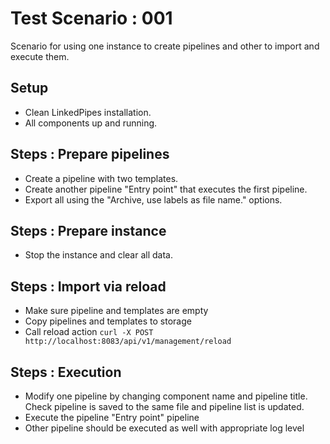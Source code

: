 # Test Scenario : 001
Scenario for using one instance to create pipelines and other to import and execute them.

## Setup
* Clean LinkedPipes installation.
* All components up and running.

## Steps : Prepare pipelines
* Create a pipeline with two templates.
* Create another pipeline "Entry point" that executes the first pipeline.
* Export all using the "Archive, use labels as file name." options.

## Steps : Prepare instance 
* Stop the instance and clear all data.

## Steps : Import via reload 
* Make sure pipeline and templates are empty
* Copy pipelines and templates to storage
* Call reload action ```curl -X POST http://localhost:8083/api/v1/management/reload```

## Steps : Execution
* Modify one pipeline by changing component name and pipeline title.
  Check pipeline is saved to the same file and pipeline list is updated.
* Execute the pipeline "Entry point" pipeline
* Other pipeline should be executed as well with appropriate log level
